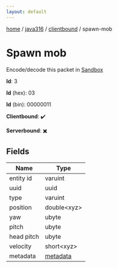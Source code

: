 ```yaml
---
layout: default
---
```


[home](/)  /  [java316](/protocol/java316)  /  [clientbound](/protocol/java316/clientbound)  /  spawn-mob

# Spawn mob

Encode/decode this packet in [Sandbox](../../../sandbox/java316#clientbound.spawn_mob)

**Id**: 3

**Id** (hex): 03

**Id** (bin): 00000011

**Clientbound**: ✔️

**Serverbound**: ✖️

## Fields

Name | Type
---|---
entity id | varuint
uuid | uuid
type | varuint
position | double&lt;xyz&gt;
yaw | ubyte
pitch | ubyte
head pitch | ubyte
velocity | short&lt;xyz&gt;
metadata | [metadata](/protocol/java316/metadata)
